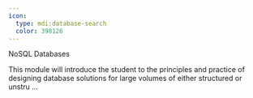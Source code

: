 ```yaml
---
icon:
  type: mdi:database-search
  color: 398126
---
```

NoSQL Databases

This module will introduce the student to the principles and practice of designing database solutions for large volumes of either structured or unstru ... 
